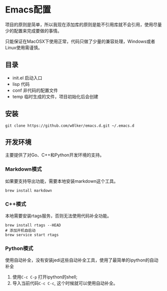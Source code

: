 # Emacs配置
项目的原则是简单，所以我现在添加库的原则是能不引用库就不会引用，使用尽量少的配置来完成要做的事情。

只能保证在MacOSX下使用正常，代码只做了少量的兼容处理，Windows或者Linux使用需谨慎。

## 目录
* init.el 启动入口
* lisp 代码
* conf 非代码的配置文件
* temp 临时生成的文件，项目初始化后会创建

## 安装
```
git clone https://github.com/w0lker/emacs.d.git ~/.emacs.d
```

## 开发环境
主要提供了对Go、C++和Python开发环境的支持。

### Markdown模式
如果要支持导出功能，需要本地安装markdown这个工具。
```
brew install markdown
```

### C++模式
本地需要安装rtags服务，否则无法使用代码补全功能。
```
brew install rtags --HEAD
# 添加开机自启动
brew service start rtags
```

### Python模式
使用自动补全，没有安装jedi这些自动补全工具，使用了最简单的ipython的自动补全

1. 使用`C-c C-p` 打开ipython的shell;
2. 导入当前代码`C-c C-c`, 这个时候就可以使用自动补全。
